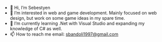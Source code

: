- 👋 Hi, I’m Sebestyen
- 👀 I’m interested in web and game development.  Mainly focused on web design, but work on some game ideas in my spare time.
- 🌱 I’m currently learning .Net with Visual Studio and expanding my knowledge of C# as well.
- 📫 How to reach me email: sbandoli1997@gmail.com

<!---
Bertania/Bertania is a ✨ special ✨ repository because its `README.md` (this file) appears on your GitHub profile.
You can click the Preview link to take a look at your changes.
--->
